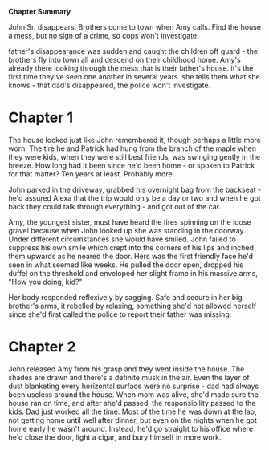 **Chapter Summary**

John Sr. disappears. Brothers come to town when Amy calls. Find the house a mess, but no sign of a crime, so cops won't investigate.

father's disappearance was sudden and caught the children off guard - the brothers fly into town all and descend on their childhood home. Amy's already there looking through the mess that is their father's house. it's the first time they've seen one another in several years. she tells them what she knows - that dad's disappeared, the police won't investigate.

# Chapter 1

The house looked just like John remembered it, though perhaps a little more worn. The tire he and Patrick had hung from the branch of the maple when they were kids, when they were still best friends, was swinging gently in the breeze. How long had it been since he'd been home - or spoken to Patrick for that matter? Ten years at least. Probably more.

<!-- Some words. -->
John parked in the driveway, grabbed his overnight bag from the backseat - he'd assured Alexa that the trip would only be a day or two and when he got back they could talk through everything - and got out of the car.

Amy, the youngest sister, must have heard the tires spinning on the loose gravel because when John looked up she was standing in the doorway. Under different circumstances she would have smiled. John failed to suppress his own smile which crept into the corners of his lips and inched them upwards as he neared the door. Hers was the first friendly face he'd seen in what seemed like weeks. He pulled the door open, dropped his duffel on the threshold and enveloped her slight frame in his massive arms, "How you doing, kid?"

Her body responded reflexively by sagging. Safe and secure in her big brother's arms, it rebelled by relaxing, something she'd not allowed herself since she'd first called the police to report their father was missing.

# Chapter 2

John released Amy from his grasp and they went inside the house. The shades are drawn and there's a definite musk in the air. Even the layer of dust blanketing every horizontal surface were no surprise - dad had always been useless around the house. When mom was alive, she'd made sure the house ran on time, and after she'd passed, the responsibility passed to the kids. Dad just worked all the time. Most of the time he was down at the lab, not getting home until well after dinner, but even on the nights when he got home early he wasn't around. Instead, he'd go straight to his office where he'd close the door, light a cigar, and bury himself in more work.
